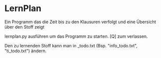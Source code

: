 # LernPlan
Ein Programm das die Zeit bis zu den Klausuren verfolgt und eine Übersicht über den Stoff zeigt

lernplan.py ausführen um das Programm zu starten. [Q] zum verlassen.

Den zu lernenden Stoff kann man in <modulname>_todo.txt (Bsp. "info_todo.txt", "ti_todo.txt") ändern.

